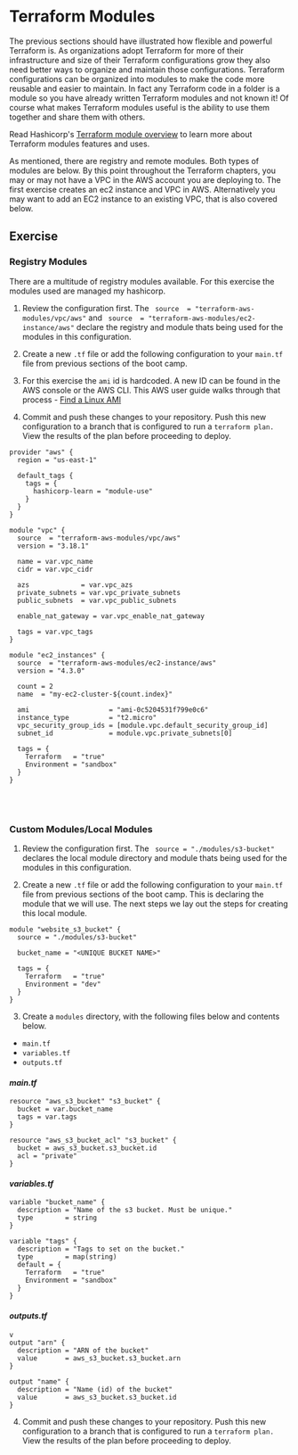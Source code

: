# Terraform Modules

The previous sections should have illustrated how flexible and powerful Terraform is. As organizations adopt Terraform for more of their infrastructure and size of their Terraform configurations grow they also need better ways to organize and maintain those configurations. Terraform configurations can be organized into modules to make the code more reusable and easier to maintain. In fact any Terraform code in a folder is a module so you have already written Terraform modules and not known it! Of course what makes Terraform modules useful is the ability to use them together and share them with others.

Read Hashicorp's [Terraform module overview](https://developer.hashicorp.com/terraform/tutorials/modules/module) to learn more about Terraform modules features and uses.

 As mentioned, there are registry and remote modules. Both types of modules are below. By this point throughout the Terraform chapters, you may or may not have a VPC in the AWS account you are deploying to. The first exercise creates an ec2 instance and VPC in AWS. Alternatively you may want to add an EC2 instance to an existing VPC, that is also covered below. 


## Exercise

### **Registry Modules** 

There are a multitude of registry modules available. For this exercise the modules used are managed my hashicorp. 

1. Review the configuration first. The `  source  = "terraform-aws-modules/vpc/aws"
` and `  source  = "terraform-aws-modules/ec2-instance/aws"
` declare the registry and module thats being used for the modules in this configuration.

2. Create a new `.tf` file or add the following configuration to your `main.tf` file from previous sections of the boot camp.  

3. For this exercise the `ami` id is hardcoded. A new ID can be found in the AWS console or the AWS CLI. This AWS user guide walks through that process - [Find a Linux AMI](https://docs.aws.amazon.com/AWSEC2/latest/UserGuide/finding-an-ami.html#finding-an-ami-console)

3. Commit and push these changes to your repository. Push this new configuration to a branch that is configured to run a `terraform plan.` View the results of the plan before proceeding to deploy. 

```hcl
provider "aws" {
  region = "us-east-1"

  default_tags {
    tags = {
      hashicorp-learn = "module-use"
    }
  }
}

module "vpc" {
  source  = "terraform-aws-modules/vpc/aws"
  version = "3.18.1"

  name = var.vpc_name
  cidr = var.vpc_cidr

  azs             = var.vpc_azs
  private_subnets = var.vpc_private_subnets
  public_subnets  = var.vpc_public_subnets

  enable_nat_gateway = var.vpc_enable_nat_gateway

  tags = var.vpc_tags
}

module "ec2_instances" {
  source  = "terraform-aws-modules/ec2-instance/aws"
  version = "4.3.0"

  count = 2
  name  = "my-ec2-cluster-${count.index}"

  ami                    = "ami-0c5204531f799e0c6"
  instance_type          = "t2.micro"
  vpc_security_group_ids = [module.vpc.default_security_group_id]
  subnet_id              = module.vpc.private_subnets[0]

  tags = {
    Terraform   = "true"
    Environment = "sandbox"
  }
}
```
<br>
<br>

### **Custom Modules/Local Modules** 

1. Review the configuration first. The ` source = "./modules/s3-bucket"`  declares the local module directory and module thats being used for the modules in this configuration.

2. Create a new `.tf` file or add the following configuration to your `main.tf` file from previous sections of the boot camp. This is declaring the module that we will use. The next steps we lay out the steps for creating this local module. 

```hcl
module "website_s3_bucket" {
  source = "./modules/s3-bucket"

  bucket_name = "<UNIQUE BUCKET NAME>"

  tags = {
    Terraform   = "true"
    Environment = "dev"
  }
}
```



3. Create a `modules` directory, with  the following files below and contents below. 
* `main.tf`
* `variables.tf`
* `outputs.tf`

#### *main.tf* 

```hcl
resource "aws_s3_bucket" "s3_bucket" {
  bucket = var.bucket_name
  tags = var.tags
}

resource "aws_s3_bucket_acl" "s3_bucket" {
  bucket = aws_s3_bucket.s3_bucket.id
  acl = "private"
}
```

#### *variables.tf* 
```hcl
variable "bucket_name" {
  description = "Name of the s3 bucket. Must be unique."
  type        = string
}

variable "tags" {
  description = "Tags to set on the bucket."
  type        = map(string)
  default = {
    Terraform   = "true"
    Environment = "sandbox"
  }
}

```

#### *outputs.tf* 
```hcl
v
output "arn" {
  description = "ARN of the bucket"
  value       = aws_s3_bucket.s3_bucket.arn
}

output "name" {
  description = "Name (id) of the bucket"
  value       = aws_s3_bucket.s3_bucket.id
}

```

4. Commit and push these changes to your repository. Push this new configuration to a branch that is configured to run a `terraform plan.` View the results of the plan before proceeding to deploy. 
